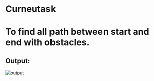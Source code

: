 # Curneutask

# To find all path between start and end with obstacles.

## Output:
![output](https://user-images.githubusercontent.com/78310290/164407076-13fef2e7-8921-4f10-abd8-87b9ece1ba7b.jpeg)
